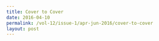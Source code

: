 ```yaml
---
title: Cover to Cover
date: 2016-04-10
permalink: /vol-12/issue-1/apr-jun-2016/cover-to-cover
layout: post
---
```

